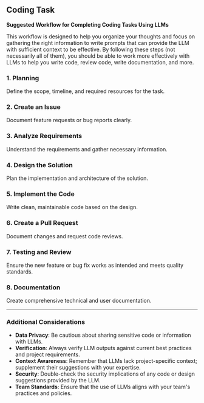 ## Coding Task

**Suggested Workflow for Completing Coding Tasks Using LLMs**

This workflow is designed to help you organize your thoughts and focus on gathering the right information to write prompts that can provide the LLM with sufficient context to be effective. By following these steps (not necessarily all of them), you should be able to work more effectively with LLMs to help you write code, review code, write documentation, and more.

### 1. Planning
Define the scope, timeline, and required resources for the task.

### 2. Create an Issue
Document feature requests or bug reports clearly.

### 3. Analyze Requirements
Understand the requirements and gather necessary information.

### 4. Design the Solution
Plan the implementation and architecture of the solution.

### 5. Implement the Code
Write clean, maintainable code based on the design.

### 6. Create a Pull Request
Document changes and request code reviews.

### 7. Testing and Review
Ensure the new feature or bug fix works as intended and meets quality standards.

### 8. Documentation
Create comprehensive technical and user documentation.

---

### Additional Considerations
- **Data Privacy**: Be cautious about sharing sensitive code or information with LLMs.
- **Verification**: Always verify LLM outputs against current best practices and project requirements.
- **Context Awareness**: Remember that LLMs lack project-specific context; supplement their suggestions with your expertise.
- **Security**: Double-check the security implications of any code or design suggestions provided by the LLM.
- **Team Standards**: Ensure that the use of LLMs aligns with your team's practices and policies.
